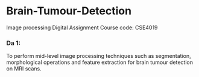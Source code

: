 # Brain-Tumour-Detection
Image processing Digital Assignment
Course code: CSE4019 

### Da 1: 
To perform mid-level image processing techniques such as segmentation, morphological operations and feature extraction for brain tumour detection on MRI scans.
